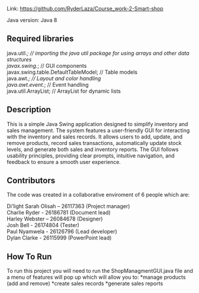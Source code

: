 Link: https://github.com/RyderLaza/Course_work-2-Smart-shop

Java version: Java 8
## Required libraries ##
java.util.*; // importing the java util package for using arrays and other data structures <br/>
javax.swing.*; // GUI components <br/>
javax.swing.table.DefaultTableModel; // Table models <br/>
java.awt.*; // Layout and color handling <br/>
java.awt.event.*; // Event handling <br/>
java.util.ArrayList; // ArrayList for dynamic lists <br/>


## Description ##
This is a simple Java Swing application designed to simplify inventory and sales management.
The system features a user-friendly GUI for interacting with the inventory and sales records.
It allows users to add, update, and remove products, record sales transactions, automatically update stock levels, and generate both sales and inventory reports.
The GUI follows usability principles, providing clear prompts, intuitive navigation, and feedback to ensure a smooth user experience.

## Contributors ## 
The code was created in a collaborative enviroment of 6 people which are: <br/>

Di’light Sarah Olisah – 26117363 (Project manager) <br/>
Charlie Ryder - 26186781 (Document lead) <br/>
Harley Webster – 26084678 (Designer) <br/>
Josh Bell - 26174804 (Tester) <br/>
Paul Nyamwela - 26126796 (Lead developer) <br/>
Dylan Clarke - 26115999 (PowerPoint lead) <br/>

## How To Run ##
To run this project you will need to run the ShopManagmentGUI.java file
and a menu of features will pop up which will allow you to:
*manage products (add and remove) 
*create sales records 
*generate sales reports
